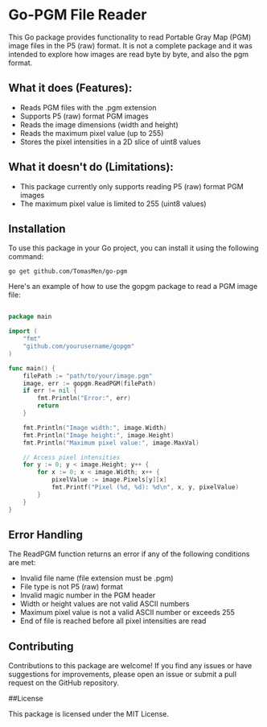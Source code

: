 # Go-PGM File Reader

This Go package provides functionality to read Portable Gray Map (PGM) image files in the P5 (raw) format.
It is not a complete package and it was intended to explore how images are read byte by byte, and also the pgm format.

## What it does (Features):

- Reads PGM files with the .pgm extension
- Supports P5 (raw) format PGM images
- Reads the image dimensions (width and height)
- Reads the maximum pixel value (up to 255)
- Stores the pixel intensities in a 2D slice of uint8 values

## What it doesn't do (Limitations):

- This package currently only supports reading P5 (raw) format PGM images
- The maximum pixel value is limited to 255 (uint8 values)

## Installation

To use this package in your Go project, you can install it using the following command:
```
go get github.com/TomasMen/go-pgm
```
Here's an example of how to use the gopgm package to read a PGM image file:

```go

package main

import (
    "fmt"
    "github.com/yourusername/gopgm"
)

func main() {
    filePath := "path/to/your/image.pgm"
    image, err := gopgm.ReadPGM(filePath)
    if err != nil {
        fmt.Println("Error:", err)
        return
    }

    fmt.Println("Image width:", image.Width)
    fmt.Println("Image height:", image.Height)
    fmt.Println("Maximum pixel value:", image.MaxVal)

    // Access pixel intensities
    for y := 0; y < image.Height; y++ {
        for x := 0; x < image.Width; x++ {
            pixelValue := image.Pixels[y][x]
            fmt.Printf("Pixel (%d, %d): %d\n", x, y, pixelValue)
        }
    }
}
```

## Error Handling

The ReadPGM function returns an error if any of the following conditions are met:

- Invalid file name (file extension must be .pgm)
- File type is not P5 (raw) format
- Invalid magic number in the PGM header
- Width or height values are not valid ASCII numbers
- Maximum pixel value is not a valid ASCII number or exceeds 255
- End of file is reached before all pixel intensities are read

## Contributing

Contributions to this package are welcome! If you find any issues or have suggestions for improvements, please open an issue or submit a pull request on the GitHub repository.

##License

This package is licensed under the MIT License.

